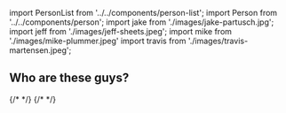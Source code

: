 import PersonList from '../../components/person-list';
import Person from '../../components/person';
import jake from './images/jake-partusch.jpg';
import jeff from './images/jeff-sheets.jpeg';
import mike from './images/mike-plummer.jpeg'
import travis from './images/travis-martensen.jpeg';

## Who are these guys?

<PersonList>
  <Person avatar={jake} name="Jake Partusch" twitter="JakePartusch" title="Director - Web & Mobile" key="jake" />
  {/* <Person avatar={jeff} name="Jeff Sheets" twitter="sheetsj" title="VP Technology" key="jeff" /> */}
  <Person avatar={mike} name="Mike Plummer" twitter="plummer_mike" title="Principal Technologist" key="mike" />
  {/* <Person avatar={travis} name="Travis Martensen" twitter="tmartensen" title="Chief Technologist" key="Travis" /> */}
</PersonList>
